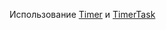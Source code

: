 Использование [Timer](https://developer.android.com/reference/java/util/Timer) и [TimerTask](https://developer.android.com/reference/java/util/TimerTask)